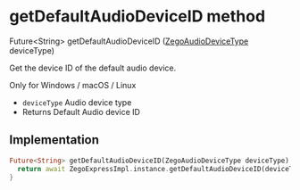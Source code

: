 


# getDefaultAudioDeviceID method








Future&lt;String> getDefaultAudioDeviceID
([ZegoAudioDeviceType](../../zego_uikit_prebuilt_live_audio_room/ZegoAudioDeviceType.md) deviceType)





<p>Get the device ID of the default audio device.</p>
<p>Only for Windows / macOS / Linux</p>
<ul>
<li><code>deviceType</code> Audio device type</li>
<li>Returns Default Audio device ID</li>
</ul>



## Implementation

```dart
Future<String> getDefaultAudioDeviceID(ZegoAudioDeviceType deviceType) async {
  return await ZegoExpressImpl.instance.getDefaultAudioDeviceID(deviceType);
}
```







